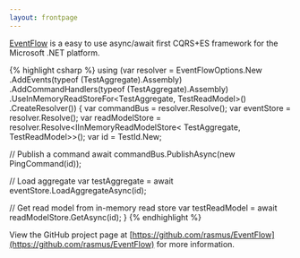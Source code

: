 ```yaml
---
layout: frontpage
---
```


[EventFlow](https://github.com/rasmus/EventFlow)
is a easy to use async/await first CQRS+ES framework for the Microsoft .NET
platform.

{% highlight csharp %}
using (var resolver = EventFlowOptions.New
  .AddEvents(typeof (TestAggregate).Assembly)
  .AddCommandHandlers(typeof (TestAggregate).Assembly)
  .UseInMemoryReadStoreFor<TestAggregate, TestReadModel>()
  .CreateResolver())
{
  var commandBus = resolver.Resolve<ICommandBus>();
  var eventStore = resolver.Resolve<IEventStore>();
  var readModelStore = resolver.Resolve<IInMemoryReadModelStore<
    TestAggregate,
    TestReadModel>>();
  var id = TestId.New;

  // Publish a command
  await commandBus.PublishAsync(new PingCommand(id));

  // Load aggregate
  var testAggregate = await eventStore.LoadAggregateAsync<TestAggregate>(id);

  // Get read model from in-memory read store
  var testReadModel = await readModelStore.GetAsync(id);
}
{% endhighlight %}


View the GitHub project page at
[https://github.com/rasmus/EventFlow](https://github.com/rasmus/EventFlow)
for more information.
